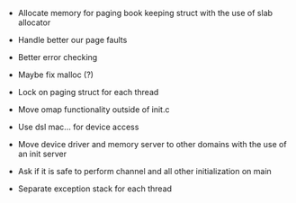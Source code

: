- Allocate memory for paging book keeping struct with the use of slab allocator

- Handle better our page faults 

- Better error checking 

- Maybe fix malloc (?)

- Lock on paging struct for each thread

- Move omap functionality outside of init.c

- Use dsl mac... for device access

- Move device driver and memory server to other domains with the use of an init server

- Ask if it is safe to perform channel and all other initialization on main 

- Separate exception stack for each thread
